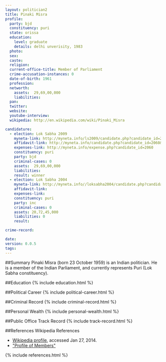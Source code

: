 ```yaml
---
layout: politician2
title: Pinaki Misra
profile: 
  party: bjd
  constituency: puri
  state: orissa
  education: 
    level: graduate
    details: delhi unverisity, 1983
  photo: 
  sex: 
  caste: 
  religion: 
  current-office-title: Member of Parliament
  crime-accusation-instances: 0
  date-of-birth: 1961
  profession: 
  networth: 
    assets:  29,69,00,000
    liabilities: 
  pan: 
  twitter: 
  website: 
  youtube-interview: 
  wikipedia: http://en.wikipedia.com/wiki/Pinaki_Misra

candidature: 
  - election: Lok Sabha 2009
    myneta-link: http://myneta.info/ls2009/candidate.php?candidate_id=2060
    affidavit-link: http://myneta.info/candidate.php?candidate_id=2060&scan=original
    expenses-link: http://myneta.info/expense.php?candidate_id=2060
    constituency: puri 
    party: bjd
    criminal-cases: 0
    assets:  29,69,00,000
    liabilities: 
    result: winner 
  - election: Lok Sabha 2004
    myneta-link: http://myneta.info//loksabha2004/candidate.php?candidate_id=2944
    affidavit-link: 
    expenses-link: 
    constituency: puri 
    party: inc
    criminal-cases: 0
    assets: 20,72,45,000
    liabilities: 0
    result:  

crime-record: 

date: 
version: 0.0.5
tags: 
---
```

##Summary
Pinaki Misra (born 23 October 1959) is an Indian politician. He is a member of the Indian Parliament, and currently represents Puri (Lok Sabha constituency).




##Education
{% include education.html %}


##Political Career
{% include political-career.html %}


##Criminal Record
{% include criminal-record.html %}


##Personal Wealth
{% include personal-wealth.html %}


##Public Office Track Record
{% include track-record.html %}


##References
Wikipedia References
- [Wikipedia profile]({{page.profile.wikipedia}}), accessed Jan 27, 2014.
- ["Profile of Members"][wiki1]

[wiki1]: http://164.100.47.132/LssNew/Members/Biography.aspx?mpsno=3724


{% include references.html %}